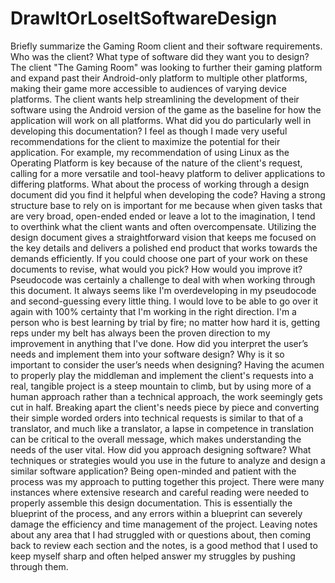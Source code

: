 # DrawItOrLoseItSoftwareDesign
Briefly summarize the Gaming Room client and their software requirements. Who was the client? What type of software did they want you to design?
  The client "The Gaming Room" was looking to further their gaming platform and expand past their Android-only platform to multiple other platforms, making their game more accessible to audiences of varying device platforms. The client wants help streamlining the development of their software using the Android version of the game as the baseline for how the application will work on all platforms. 
What did you do particularly well in developing this documentation?
  I feel as though I made very useful recommendations for the client to maximize the potential for their application. For example, my recommendation of using Linux as the Operating Platform is key because of the nature of the client's request, calling for a more versatile and tool-heavy platform to deliver applications to differing platforms.
What about the process of working through a design document did you find it helpful when developing the code?
  Having a strong structure base to rely on is important for me because when given tasks that are very broad, open-ended ended or leave a lot to the imagination, I tend to overthink what the client wants and often overcompensate. Utilizing the design document gives a straightforward vision that keeps me focused on the key details and delivers a polished end product that works towards the demands efficiently.
If you could choose one part of your work on these documents to revise, what would you pick? How would you improve it?
  Pseudocode was certainly a challenge to deal with when working through this document. It always seems like I'm overdeveloping in my pseudocode and second-guessing every little thing. I would love to be able to go over it again with 100% certainty that I'm working in the right direction. I'm a person who is best learning by trial by fire; no matter how hard it is, getting reps under my belt has always been the proven direction to my improvement in anything that I've done.
How did you interpret the user’s needs and implement them into your software design? Why is it so important to consider the user’s needs when designing?
Having the acumen to properly play the middleman and implement the client's requests into a real, tangible project is a steep mountain to climb, but by using more of a human approach rather than a technical approach, the work seemingly gets cut in half. Breaking apart the client's needs piece by piece and converting their simple worded orders into technical requests is similar to that of a translator, and much like a translator, a lapse in competence in translation can be critical to the overall message, which makes understanding the needs of the user vital.
How did you approach designing software? What techniques or strategies would you use in the future to analyze and design a similar software application?
  Being open-minded and patient with the process was my approach to putting together this project. There were many instances where extensive research and careful reading were needed to properly assemble this design documentation. This is essentially the blueprint of the process, and any errors within a blueprint can severely damage the efficiency and time management of the project. Leaving notes about any area that I had struggled with or questions about, then coming back to review each section and the notes, is a good method that I used to keep myself sharp and often helped answer my struggles by pushing through them.
